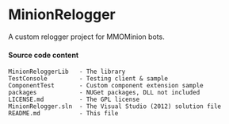 # MinionRelogger #

A custom relogger project for MMOMinion bots. 

#### Source code content ####

```
MinionReloggerLib   - The library
TestConsole         - Testing client & sample
ComponentTest       - Custom component extension sample
packages            - NUGet packages, DLL not included
LICENSE.md          - The GPL license
MinionRelogger.sln  - The Visual Studio (2012) solution file
README.md           - This file
```

